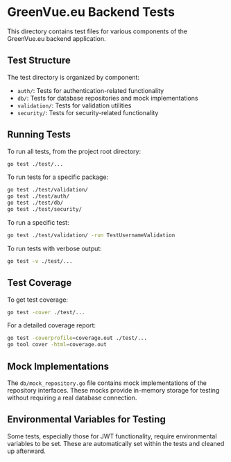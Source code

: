 # GreenVue.eu Backend Tests

This directory contains test files for various components of the GreenVue.eu backend application.

## Test Structure

The test directory is organized by component:

- `auth/`: Tests for authentication-related functionality
- `db/`: Tests for database repositories and mock implementations
- `validation/`: Tests for validation utilities
- `security/`: Tests for security-related functionality

## Running Tests

To run all tests, from the project root directory:

```bash
go test ./test/...
```

To run tests for a specific package:

```bash
go test ./test/validation/
go test ./test/auth/
go test ./test/db/
go test ./test/security/
```

To run a specific test:

```bash
go test ./test/validation/ -run TestUsernameValidation
```

To run tests with verbose output:

```bash
go test -v ./test/...
```

## Test Coverage

To get test coverage:

```bash
go test -cover ./test/...
```

For a detailed coverage report:

```bash
go test -coverprofile=coverage.out ./test/...
go tool cover -html=coverage.out
```

## Mock Implementations

The `db/mock_repository.go` file contains mock implementations of the repository interfaces. These mocks provide in-memory storage for testing without requiring a real database connection.

## Environmental Variables for Testing

Some tests, especially those for JWT functionality, require environmental variables to be set. These are automatically set within the tests and cleaned up afterward.
